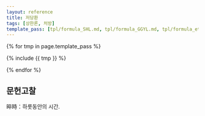 ```yaml
---
layout: reference
title: 저당환
tags: [상한론, 처방]
template_pass: [tpl/formula_SHL.md, tpl/formula_GGYL.md, tpl/formula_etc.md]
---
```



{% for tmp in page.template_pass %}

{% include {{ tmp }} %}

{% endfor %}

## 문헌고찰

晬時：하룻동안의 시간.
